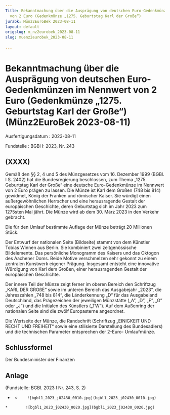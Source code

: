 ```yaml
---
Title: Bekanntmachung über die Ausprägung von deutschen Euro-Gedenkmünzen im Nennwert
  von 2 Euro (Gedenkmünze „1275. Geburtstag Karl der Große“)
jurabk: Münz2EuroBek 2023-08-11
layout: default
origslug: m_nz2eurobek_2023-08-11
slug: muenz2eurobek_2023-08-11

---
```


# Bekanntmachung über die Ausprägung von deutschen Euro-Gedenkmünzen im Nennwert von 2 Euro (Gedenkmünze „1275. Geburtstag Karl der Große“) (Münz2EuroBek 2023-08-11)

Ausfertigungsdatum
:   2023-08-11

Fundstelle
:   BGBl I: 2023, Nr. 243


## (XXXX)

Gemäß den §§ 2, 4 und 5 des Münzgesetzes vom 16. Dezember 1999 (BGBl.
I S. 2402) hat die Bundesregierung beschlossen, zum Thema „1275.
Geburtstag Karl der Große“ eine deutsche Euro-Gedenkmünze im Nennwert
von 2 Euro prägen zu lassen. Die Münze ist Karl dem Großen (748 bis
814) gewidmet, König der Franken und römischer Kaiser. Sie würdigt
einen außergewöhnlichen Herrscher und eine herausragende Gestalt der
europäischen Geschichte, deren Geburtstag sich im Jahr 2023 zum
1275sten Mal jährt. Die Münze wird ab dem 30. März 2023 in den Verkehr
gebracht.

Die für den Umlauf bestimmte Auflage der Münze beträgt 20 Millionen
Stück.

Der Entwurf der nationalen Seite (Bildseite) stammt von dem Künstler
Tobias Winnen aus Berlin. Sie kombiniert zwei zeitgenössische
Bildelemente. Das persönliche Monogramm des Kaisers und das Oktogon
des Aachener Doms. Beide Motive verschmelzen sehr gekonnt zu einem
zentralen Kunstwerk eigener Prägung. Insgesamt entsteht eine
innovative Würdigung von Karl dem Großen, einer herausragenden Gestalt
der europäischen Geschichte.

Der innere Teil der Münze zeigt ferner im oberen Bereich den
Schriftzug „KARL DER GROßE“ sowie im unteren Bereich das Ausgabejahr
„2023“, die Jahreszahlen „748 bis 814“, die Länderkennung „D“ für das
Ausgabeland Deutschland, das Prägezeichen der jeweiligen Münzstätte
(„A”, „D”, „F”, „G” oder „J”) und die Initialen des Künstlers („TW“).
Auf dem Außenring der nationalen Seite sind die zwölf Europasterne
angeordnet.

Die Wertseite der Münze, die Randschrift (Schriftzug „EINIGKEIT UND
RECHT UND FREIHEIT“ sowie eine stilisierte Darstellung des
Bundesadlers) und die technischen Parameter entsprechen der 2-Euro-
Umlaufmünze.


## Schlussformel

Der Bundesminister der Finanzen


## Anlage

(Fundstelle: BGBl. 2023 I Nr. 243, S. 2)


*    *        ![bgbl1_2023_j02430_0010.jpg](bgbl1_2023_j02430_0010.jpg)
    *        ![bgbl1_2023_j02430_0020.jpg](bgbl1_2023_j02430_0020.jpg)


